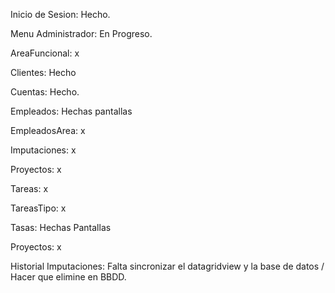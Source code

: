 Inicio de Sesion: Hecho.

Menu Administrador: En Progreso.

AreaFuncional: x

Clientes: Hecho 

Cuentas: Hecho.

Empleados: Hechas pantallas

EmpleadosArea: x

Imputaciones: x

Proyectos: x

Tareas: x

TareasTipo: x

Tasas: Hechas Pantallas

Proyectos: x

Historial Imputaciones: Falta sincronizar el datagridview y la base de datos / Hacer que elimine en BBDD.
